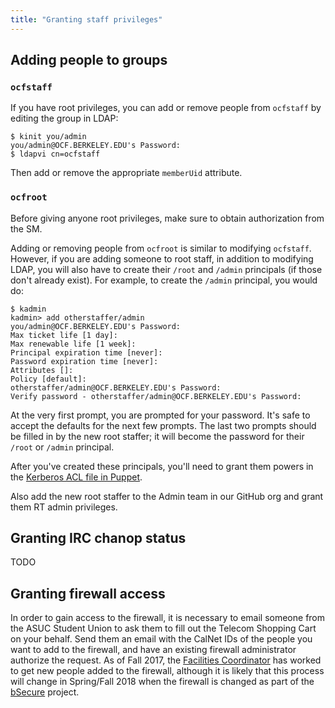 ```yaml
---
title: "Granting staff privileges"
---
```


## Adding people to groups

### `ocfstaff`

If you have root privileges, you can add or remove people from `ocfstaff` by
editing the group in LDAP:

```
$ kinit you/admin
you/admin@OCF.BERKELEY.EDU's Password:
$ ldapvi cn=ocfstaff
```

Then add or remove the appropriate `memberUid` attribute.

### `ocfroot`

Before giving anyone root privileges, make sure to obtain authorization from
the SM.

Adding or removing people from `ocfroot` is similar to modifying
`ocfstaff`. However, if you are adding someone to root staff, in addition to
modifying LDAP, you will also have to create their `/root` and `/admin`
principals (if those don't already exist). For example, to create the
`/admin` principal, you would do:

```
$ kadmin
kadmin> add otherstaffer/admin
you/admin@OCF.BERKELEY.EDU's Password:
Max ticket life [1 day]:
Max renewable life [1 week]:
Principal expiration time [never]:
Password expiration time [never]:
Attributes []:
Policy [default]:
otherstaffer/admin@OCF.BERKELEY.EDU's Password:
Verify password - otherstaffer/admin@OCF.BERKELEY.EDU's Password:
```

At the very first prompt, you are prompted for your password. It's safe to
accept the defaults for the next few prompts. The last two prompts should be
filled in by the new root staffer; it will become the password for their
`/root` or `/admin` principal.

After you've created these principals, you'll need to grant them powers in the
[Kerberos ACL file in Puppet](https://github.com/ocf/puppet/blob/master/modules/ocf_kerberos/files/kadmind.acl).

Also add the new root staffer to the Admin team in our GitHub org and grant
them RT admin privileges.


## Granting IRC chanop status

TODO


## Granting firewall access

In order to gain access to the firewall, it is necessary to email someone
from the ASUC Student Union to ask them to fill out the Telecom Shopping
Cart on your behalf. Send them an email with the CalNet IDs of the people
you want to add to the firewall, and have an existing firewall administrator
authorize the request. As of Fall 2017, the
[Facilities Coordinator](https://studentunion.berkeley.edu/our-team/) has
worked to get new people added to the firewall, although it is likely that
this process will change in Spring/Fall 2018 when the firewall is changed as
part of the [bSecure](https://bsecure.berkeley.edu) project.
